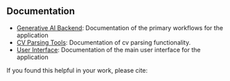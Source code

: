 ## Documentation

- [Generative AI Backend](CV_Promoter/workflows.md): Documentation of the primary workflows for the application
- [CV Parsing Tools](CV_Promoter/cv_parsing.md): Documentation of cv parsing functionality.
- [User Interface](streamlit/CV_Promoter_app.md): Documentation of the main user interface for the application
 
If you found this helpful in your work, please cite:



